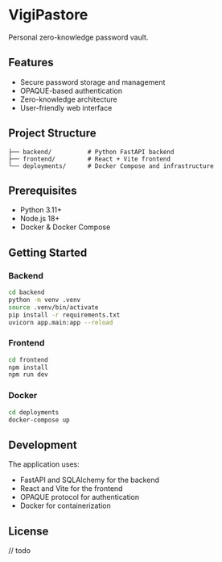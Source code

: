 # VigiPastore

Personal zero-knowledge password vault.

## Features

- Secure password storage and management
- OPAQUE-based authentication
- Zero-knowledge architecture
- User-friendly web interface

## Project Structure

```
├── backend/          # Python FastAPI backend
├── frontend/         # React + Vite frontend
└── deployments/      # Docker Compose and infrastructure
```

## Prerequisites

- Python 3.11+
- Node.js 18+
- Docker & Docker Compose

## Getting Started

### Backend

```bash
cd backend
python -m venv .venv
source .venv/bin/activate  
pip install -r requirements.txt
uvicorn app.main:app --reload
```

### Frontend

```bash
cd frontend
npm install
npm run dev
```

### Docker

```bash
cd deployments
docker-compose up
```

## Development

The application uses:
- FastAPI and SQLAlchemy for the backend
- React and Vite for the frontend
- OPAQUE protocol for authentication
- Docker for containerization

## License

// todo
